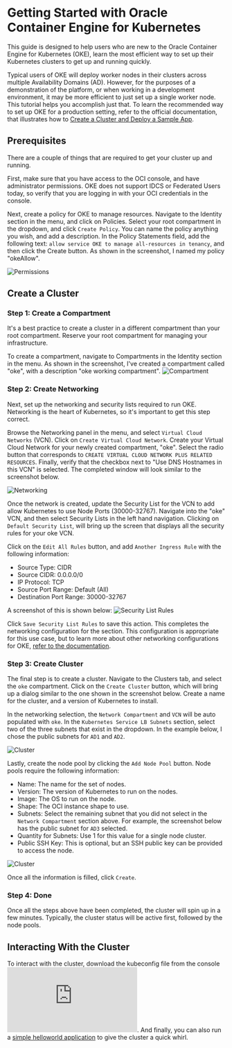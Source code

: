 # Getting Started with Oracle Container Engine for Kubernetes

This guide is designed to help users who are new to the Oracle Container Engine for Kubernetes (OKE), learn the most efficient way to set up their Kubernetes clusters to get up and running quickly.

Typical users of OKE will deploy worker nodes in their clusters across multiple Availability Domains (AD). However, for the purposes of a demonstration of the platform, or when working in a development environment, it may be more efficient to just set up a single worker node. This tutorial helps you accomplish just that. To learn the recommended way to set up OKE for a production setting, refer to the official documentation, that illustrates how to [Create a Cluster and Deploy a Sample App](https://www.oracle.com/webfolder/technetwork/tutorials/obe/oci/oke-full/index.html).

## Prerequisites

There are a couple of things that are required to get your cluster up and running.

First, make sure that you have access to the OCI console, and have administrator permissions. OKE does not support IDCS or Federated Users today, so verify that you are logging in with your OCI credentials in the console.

Next, create a policy for OKE to manage resources. Navigate to the Identity section in the menu, and click on Policies. Select your root compartment in the dropdown, and click `Create Policy`.  You can name the policy anything you wish, and add a description. In the Policy Statements field, add the following text: `allow service OKE to manage all-resources in tenancy`, and then click the Create button. As shown in the screenshot, I named my policy "okeAllow".

![Permissions](images/permissions.png)

## Create a Cluster

### Step 1: Create a Compartment

It's a best practice to create a cluster in a different compartment than your root compartment. Reserve your root compartment for managing your infrastructure.

To create a compartment, navigate to Compartments in the Identity section in the menu. As shown in the screenshot, I've created a compartment called "oke", with a description "oke working compartment".
![Compartment](images/oke-cmpt.png)

### Step 2: Create Networking

Next, set up the networking and security lists required to run OKE. Networking is the heart of Kubernetes, so it's important to get this step correct.

Browse the Networking panel in the menu, and select `Virtual Cloud Networks` (VCN). Click on `Create Virtual Cloud Network`. Create your Virtual Cloud Network for your newly created compartment, "oke". Select the radio button that corresponds to `CREATE VIRTUAL CLOUD NETWORK PLUS RELATED RESOURCES`. Finally, verify that the checkbox next to "Use DNS Hostnames in this VCN" is selected. The completed window will look similar to the screenshot below.

![Networking](images/networking.png)

Once the network is created, update the Security List for the VCN to add allow Kubernetes to use Node Ports (30000-32767). Navigate into the "oke" VCN, and then select Security Lists in the left hand navigation. Clicking on `Default Security List`, will bring up the screen that displays all the security rules for your oke VCN.

Click on the `Edit All Rules` button, and add `Another Ingress Rule` with the following information:
* Source Type: CIDR
* Source CIDR: 0.0.0.0/0
* IP Protocol: TCP
* Source Port Range: Default (All)
* Destination Port Range: 30000-32767

A screenshot of this is shown below:
![Security List Rules](images/seclist.png)

Click `Save Security List Rules` to save this action. This completes the networking configuration for the section. This configuration is appropriate for this use case, but to learn more about other networking configurations for OKE, [refer to the documentation](https://docs.cloud.oracle.com/iaas/Content/ContEng/Concepts/contengnetworkconfig.htm?tocpath=Services%7CContainer%20Engine%7CPreparing%20for%20Container%20Engine%20for%20Kubernetes%7C_____1).

### Step 3: Create Cluster

The final step is to create a cluster. Navigate to the Clusters tab, and select the `oke` compartment. Click on the `Create Cluster` button, which will bring up a dialog similar to the one shown in the screenshot below. Create a name for the cluster, and a version of Kubernetes to install.

In the networking selection, the `Network Compartment` and `VCN` will be auto populated with `oke`. In the `Kubernetes Service LB Subnets` section, select two of the three subnets that exist in the dropdown. In the example below, I chose the public subnets for `AD1` and `AD2`.

![Cluster](images/create.png)

Lastly, create the node pool by clicking the `Add Node Pool` button. Node pools require the following information:
* Name: The name for the set of nodes.
* Version: The version of Kubernetes to run on the nodes.
* Image: The OS to run on the node.
* Shape: The OCI instance shape to use.
* Subnets: Select the remaining subnet that you did not select in the `Network Compartment` section above. For example, the screenshot below has the public subnet for `AD3` selected.
* Quantity for Subnets: Use 1 for this value for a single node cluster.
* Public SSH Key: This is optional, but an SSH public key can be provided to access the node.

![Cluster](images/create2.png)

Once all the information is filled, click `Create`.

### Step 4: Done

Once all the steps above have been completed, the cluster will spin up in a few minutes. Typically, the cluster status will be active first, followed by the node pools.

## Interacting With the Cluster

To interact with the cluster, download the kubeconfig file from the console ![as described in the official documentation](https://www.oracle.com/webfolder/technetwork/tutorials/obe/oci/oke-full/index.html#section_5). And finally, you can also run a [simple helloworld application](https://www.oracle.com/webfolder/technetwork/tutorials/obe/oci/oke-full/index.html#section_7) to give the cluster a quick whirl.
